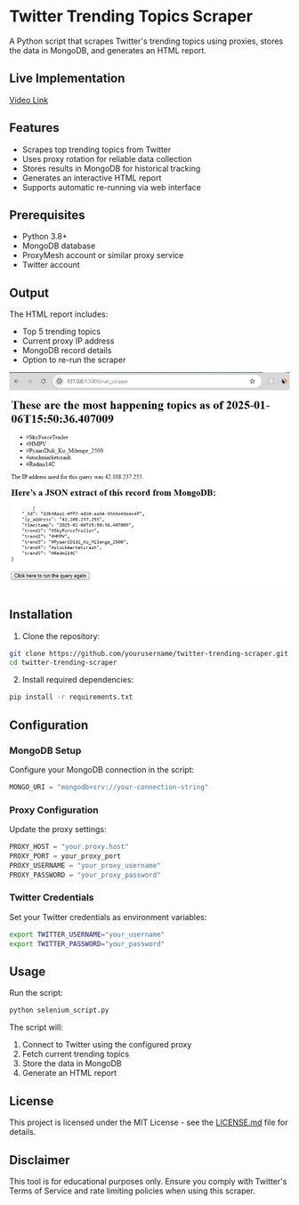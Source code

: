 # Twitter Trending Topics Scraper

A Python script that scrapes Twitter's trending topics using proxies, stores the data in MongoDB, and generates an HTML report.

## Live Implementation

[Video Link](https://youtu.be/hlxL9rRpEh4)

## Features

- Scrapes top trending topics from Twitter
- Uses proxy rotation for reliable data collection
- Stores results in MongoDB for historical tracking
- Generates an interactive HTML report
- Supports automatic re-running via web interface

## Prerequisites

- Python 3.8+
- MongoDB database
- ProxyMesh account or similar proxy service
- Twitter account

## Output

The HTML report includes:
- Top 5 trending topics
- Current proxy IP address
- MongoDB record details
- Option to re-run the scraper

![Output Page](./output.png)

## Installation

1. Clone the repository:
```bash
git clone https://github.com/yourusername/twitter-trending-scraper.git
cd twitter-trending-scraper
```

2. Install required dependencies:
```bash
pip install -r requirements.txt
```

## Configuration

### MongoDB Setup
Configure your MongoDB connection in the script:
```python
MONGO_URI = "mongodb+srv://your-connection-string"
```

### Proxy Configuration
Update the proxy settings:
```python
PROXY_HOST = "your.proxy.host"
PROXY_PORT = your_proxy_port
PROXY_USERNAME = "your_proxy_username"
PROXY_PASSWORD = "your_proxy_password"
```

### Twitter Credentials
Set your Twitter credentials as environment variables:
```bash
export TWITTER_USERNAME="your_username"
export TWITTER_PASSWORD="your_password"
```

## Usage

Run the script:
```bash
python selenium_script.py
```

The script will:
1. Connect to Twitter using the configured proxy
2. Fetch current trending topics
3. Store the data in MongoDB
4. Generate an HTML report


## License

This project is licensed under the MIT License - see the [LICENSE.md](LICENSE.md) file for details.

## Disclaimer

This tool is for educational purposes only. Ensure you comply with Twitter's Terms of Service and rate limiting policies when using this scraper.

